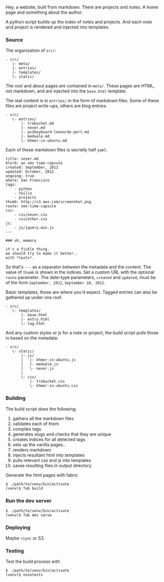 Hey, a website, built from markdown.
There are projects and notes.
A home page and something about the author.

A python script builds up the index of notes and projects.
And each note and project is rendered and injected into templates.


### Source
The organization of `src/`:

    - src/
       |- meta/
       |- entries/
       |- templates/
       \- static/

The root and about pages are contained in `meta/`.
These pages are HTML, not markdown, and are injected into the `base.html` template.

The real content is in `entries/` in the form of markdown files.
Some of these files are project write-ups, others are blog entries:

    - src/
       \- entries/
           |- trebuchet.md
           |- never.md
           |- ps2keyboard-leonardo-port.md
           |- meduele.md
           \- khmer-in-ubuntu.md

Each of these markdown files is secretly half `yaml`:

    title: never.md
    blurb: an sms time-capsule
    created: September, 2012
    updated: October, 2012
    ongoing: true
    where: San Francisco
    tags:
        - python
        - twilio
        - projects
    thumb: http://s3.aws.com/screenshot.png
    route: sms-time-capsule
    css:
        - css/never.css
        - css/other.css
    js:
        - js/jquery.min.js
    ---

    ### oh, memory

    it's a fickle thing.
    we should try to make it better..
    with *texts*.

So that's `---` as a separator between the metadata and the content.
The value of `thumb` is shown in the indices.
Set a custom URL with the optional `route` parameter.
The date-type parameters, `created` and `updated`, must be of the form `September, 2012`, `September 10, 2012`.

Basic templates, those are where you'd expect.
Tagged entries can also be gathered up under one roof.

    - src/
       \- templates/
           |- base.html
           |- entry.html
           \- tag.html

And any custom styles or js for a note or project, the build script pulls those in based on the metadata:

    - src/
       \- static/
           |- js/
           |   |- khmer-in-ubuntu.js
           |   |- meduele.js
           |   \- never.js
           |
           \- css/
               |- trebuchet.css
               \- khmer-in-ubuntu.css


### Building
The build script does the following:

 1. gathers all the markdown files
 1. validates each of them
 1. compiles tags
 4. generates slugs and checks that they are unique
 2. creates indices for all detected tags
 3. sets up the vanilla pages..
 5. renders markdown
 6. injects resultant html into templates
 7. pulls relevant css and js into templates
 8. saves resulting files in output directory

Generate the html pages with fabric

    $ ./path/to/venv/bin/activate
    (venv)$ fab build


### Run the dev server

    $ ./path/to/venv/bin/activate
    (venv)$ fab dev serve


### Deploying
Maybe `rsync` or S3.


### Testing
Test the build process with

    $ ./path/to/venv/bin/activate
    (venv)$ nosetests
